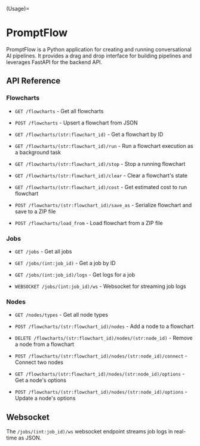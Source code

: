 (Usage)=
# PromptFlow

PromptFlow is a Python application for creating and running conversational AI pipelines. It provides a drag and drop interface for building pipelines and leverages FastAPI for the backend API.

## API Reference

### Flowcharts

- `GET /flowcharts` - Get all flowcharts

- `POST /flowcharts` - Upsert a flowchart from JSON

- `GET /flowcharts/(str:flowchart_id)` - Get a flowchart by ID

- `GET /flowcharts/(str:flowchart_id)/run` - Run a flowchart execution as a background task 

- `GET /flowcharts/(str:flowchart_id)/stop` - Stop a running flowchart

- `GET /flowcharts/(str:flowchart_id)/clear` - Clear a flowchart's state

- `GET /flowcharts/(str:flowchart_id)/cost` - Get estimated cost to run flowchart

- `POST /flowcharts/(str:flowchart_id)/save_as` - Serialize flowchart and save to a ZIP file

- `POST /flowcharts/load_from` - Load flowchart from a ZIP file

### Jobs

- `GET /jobs` - Get all jobs

- `GET /jobs/(int:job_id)` - Get a job by ID

- `GET /jobs/(int:job_id)/logs` - Get logs for a job  

- `WEBSOCKET /jobs/(int:job_id)/ws` - Websocket for streaming job logs

### Nodes

- `GET /nodes/types` - Get all node types

- `POST /flowcharts/(str:flowchart_id)/nodes` - Add a node to a flowchart

- `DELETE /flowcharts/(str:flowchart_id)/nodes/(str:node_id)` - Remove a node from a flowchart

- `POST /flowcharts/(str:flowchart_id)/nodes/(str:node_id)/connect` - Connect two nodes

- `GET /flowcharts/(str:flowchart_id)/nodes/(str:node_id)/options` - Get a node's options

- `POST /flowcharts/(str:flowchart_id)/nodes/(str:node_id)/options` - Update a node's options

## Websocket

The `/jobs/(int:job_id)/ws` websocket endpoint streams job logs in real-time as JSON.
